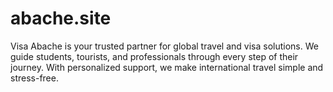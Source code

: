 # abache.site
Visa Abache is your trusted partner for global travel and visa solutions. We guide students, tourists, and professionals through every step of their journey. With personalized support, we make international travel simple and stress-free.

